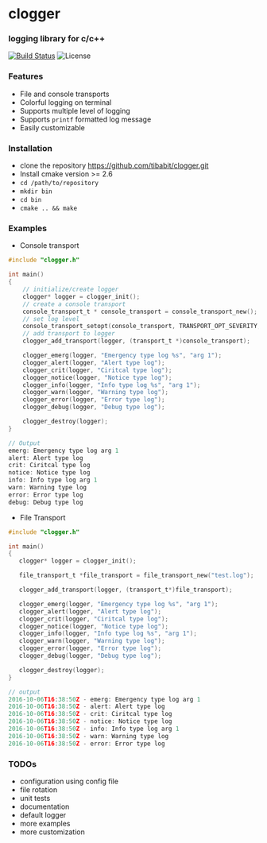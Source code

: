 # clogger

### logging library for c/c++

[![Build Status](https://travis-ci.org/tibabit/clogger.svg?branch=master)](https://travis-ci.org/tibabit/clogger) ![License](https://img.shields.io/badge/license-MIT-blue.svg)

### Features
 - File and console transports
 - Colorful logging on terminal
 - Supports multiple level of logging
 - Supports `printf` formatted log message
 - Easily customizable

### Installation
 - clone the repository https://github.com/tibabit/clogger.git
 - Install cmake version >= 2.6
 - `cd /path/to/repository`
 - `mkdir bin`
 - `cd bin`
 - `cmake .. && make`

### Examples

 - Console transport
```C
#include "clogger.h"

int main()
{
    // initialize/create logger
    clogger* logger = clogger_init();
    // create a console transport
    console_transport_t * console_transport = console_transport_new();
    // set log level
    console_transport_setopt(console_transport, TRANSPORT_OPT_SEVERITY, SEVERITY_DEBUG);
    // add transport to logger
    clogger_add_transport(logger, (transport_t *)console_transport);

    clogger_emerg(logger, "Emergency type log %s", "arg 1");
    clogger_alert(logger, "Alert type log");
    clogger_crit(logger, "Ciritcal type log");
    clogger_notice(logger, "Notice type log");
    clogger_info(logger, "Info type log %s", "arg 1");
    clogger_warn(logger, "Warning type log");
    clogger_error(logger, "Error type log");
    clogger_debug(logger, "Debug type log");

    clogger_destroy(logger);
}

// Output
emerg: Emergency type log arg 1
alert: Alert type log
crit: Ciritcal type log
notice: Notice type log
info: Info type log arg 1
warn: Warning type log
error: Error type log
debug: Debug type log
```

 - File Transport
 ```C
#include "clogger.h"

int main()
 {
    clogger* logger = clogger_init();

    file_transport_t *file_transport = file_transport_new("test.log");

    clogger_add_transport(logger, (transport_t*)file_transport);

    clogger_emerg(logger, "Emergency type log %s", "arg 1");
    clogger_alert(logger, "Alert type log");
    clogger_crit(logger, "Ciritcal type log");
    clogger_notice(logger, "Notice type log");
    clogger_info(logger, "Info type log %s", "arg 1");
    clogger_warn(logger, "Warning type log");
    clogger_error(logger, "Error type log");
    clogger_debug(logger, "Debug type log");

    clogger_destroy(logger);
}

// output
2016-10-06T16:38:50Z - emerg: Emergency type log arg 1
2016-10-06T16:38:50Z - alert: Alert type log
2016-10-06T16:38:50Z - crit: Ciritcal type log
2016-10-06T16:38:50Z - notice: Notice type log
2016-10-06T16:38:50Z - info: Info type log arg 1
2016-10-06T16:38:50Z - warn: Warning type log
2016-10-06T16:38:50Z - error: Error type log
 ```

### TODOs
 - configuration using config file
 - file rotation
 - unit tests
 - documentation
 - default logger
 - more examples
 - more customization
